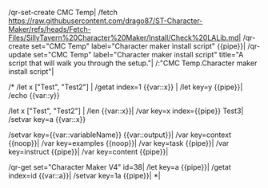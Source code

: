 /qr-set-create CMC Temp|
/fetch https://raw.githubusercontent.com/drago87/ST-Character-Maker/refs/heads/Fetch-Files/SillyTavern%20Character%20Maker/Install/Check%20LALib.md|
/qr-create set="CMC Temp" label="Character maker install script" {{pipe}}|
/qr-update set="CMC Temp" label="Character maker install script" title="A script that will walk you through the setup."|
/:"CMC Temp.Character maker install script"|






/*
/let x ["Test", "Test2"] |
/getat index=1 {{var::x}} |
/let key=y {{pipe}}|
/echo {{var::y}}

/let x ["Test", "Test2"] |
/len {{var::x}}|
/var key=x index={{pipe}} Test3|
/setvar key=a {{var::x}}

/setvar key={{var::variableName}} {{var::output}}|
/var key=context {{noop}}|
/var key=examples {{noop}}|
/var key=task {{pipe}}|
/var key=instruct {{pipe}}|
/var key=content {{pipe}}|

/qr-get set="Character Maker V4" id=38|
/let key=a {{pipe}}|
/getat index=id {{var::a}}|
/setvar key=1a {{pipe}}|
*|